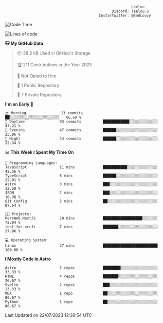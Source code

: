 ```text
                                                          Leelou
                                                 Discord: leelou.u
                                           Insta/Twitter: @EndLouvy
```

<!--START_SECTION:waka-->
![Code Time](http://img.shields.io/badge/Code%20Time-6%20hrs%201%20min-blue)

![Lines of code](https://img.shields.io/badge/From%20Hello%20World%20I%27ve%20Written-68.6%20thousand%20lines%20of%20code-blue)

**🐱 My GitHub Data** 

> 📦 38.2 kB Used in GitHub's Storage 
 > 
> 🏆 211 Contributions in the Year 2023
 > 
> 🚫 Not Opted to Hire
 > 
> 📜 1 Public Repository 
 > 
> 🔑 7 Private Repository 
 > 
**I'm an Early 🐤** 

```text
🌞 Morning                13 commits          ██░░░░░░░░░░░░░░░░░░░░░░░   06.60 % 
🌆 Daytime                93 commits          ████████████░░░░░░░░░░░░░   47.21 % 
🌃 Evening                47 commits          ██████░░░░░░░░░░░░░░░░░░░   23.86 % 
🌙 Night                  44 commits          ██████░░░░░░░░░░░░░░░░░░░   22.34 % 
```


📊 **This Week I Spent My Time On** 

```text
💬 Programming Languages: 
JavaScript               11 mins             ███████████░░░░░░░░░░░░░░   42.56 % 
TypeScript               6 mins              ██████░░░░░░░░░░░░░░░░░░░   22.01 % 
Astro                    3 mins              ███░░░░░░░░░░░░░░░░░░░░░░   12.58 % 
JSON                     2 mins              ███░░░░░░░░░░░░░░░░░░░░░░   10.38 % 
Git Config               2 mins              ██░░░░░░░░░░░░░░░░░░░░░░░   07.54 % 

🐱‍💻 Projects: 
PersWeb.NextJS           20 mins             ██████████████████░░░░░░░   72.04 % 
test-for-vrcfr           7 mins              ███████░░░░░░░░░░░░░░░░░░   27.96 % 

💻 Operating System: 
Linux                    27 mins             █████████████████████████   100.00 % 
```

**I Mostly Code in Astro** 

```text
Astro                    5 repos             ████████░░░░░░░░░░░░░░░░░   33.33 % 
HTML                     4 repos             ███████░░░░░░░░░░░░░░░░░░   26.67 % 
Svelte                   2 repos             ███░░░░░░░░░░░░░░░░░░░░░░   13.33 % 
MDX                      1 repo              ██░░░░░░░░░░░░░░░░░░░░░░░   06.67 % 
Python                   1 repo              ██░░░░░░░░░░░░░░░░░░░░░░░   06.67 % 
```




 Last Updated on 22/07/2023 12:30:54 UTC
<!--END_SECTION:waka-->
